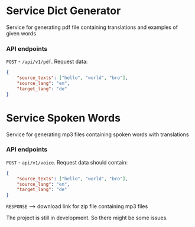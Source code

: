 # Service Dict Generator
Service for generating pdf file containing translations and examples of given words

### API endpoints
`POST` - `/api/v1/pdf`. Request data:
```json
{
    "source_texts": ["hello", "world", "bro"],
    "source_lang": "en",
    "target_lang": "de"
}
```


# Service Spoken Words
Service for generating mp3 files containing spoken words with translations

### API endpoints

`POST` - `api/v1/voice`. Request data should contain:
```json
{
    "source_texts": ["hello", "world", "bro"],
    "source_lang": "en",
    "target_lang": "de"
}
```

`RESPONSE` --> download link for zip file containing mp3 files

The project is still in development. So there might be some issues.